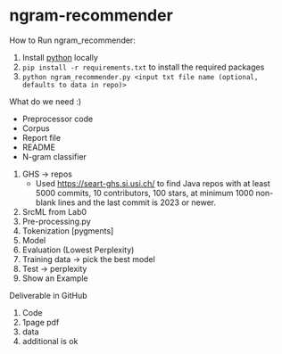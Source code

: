 # ngram-recommender

How to Run ngram_recommender:
1. Install [python](https://www.python.org/downloads/) locally
2. `pip install -r requirements.txt` to install the required packages
3. `python ngram_recommender.py <input txt file name (optional, defaults to data in repo)>`

What do we need :)
- Preprocessor code
- Corpus
- Report file
- README
- N-gram classifier

1. GHS -> repos
    - Used https://seart-ghs.si.usi.ch/ to find Java repos with at least 5000 commits, 10 contributors, 100 stars, at minimum 1000 non-blank lines and the last commit is 2023 or newer.
2. SrcML from Lab0
3. Pre-processing.py
4. Tokenization [pygments]
5. Model
6. Evaluation (Lowest Perplexity)
7. Training data -> pick the best model
8. Test -> perplexity
9. Show an Example

Deliverable in GitHub
1. Code
2. 1page pdf
3. data
4. additional is ok